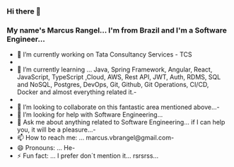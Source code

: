 ### Hi there 👋

### My name's Marcus Rangel... I'm from Brazil and I'm a Software Engineer...

- 🔭 I’m currently working on Tata Consultancy Services - TCS
- 
- 🌱 I’m currently learning ... Java, Spring Framework, Angular, React, JavaScript, TypeScript ,Cloud, AWS, Rest API, JWT, Auth, RDMS, SQL and NoSQL, Postgres, DevOps, Git, Github, Git Operations, CI/CD, Docker and almost everything related it.- 
- 
- 👯 I’m looking to collaborate on this fantastic area mentioned above...- 
- 🤔 I’m looking for help with Software Engineering... 
- 💬 Ask me about anything related to Software Engineering... if I can help you, it will be a pleasure...- 
- 📫 How to reach me: ... marcus.vbrangel@gmail.com- 
- 😄 Pronouns: ... He- 
- ⚡ Fun fact: ... I prefer don´t mention it... rsrsrss...


